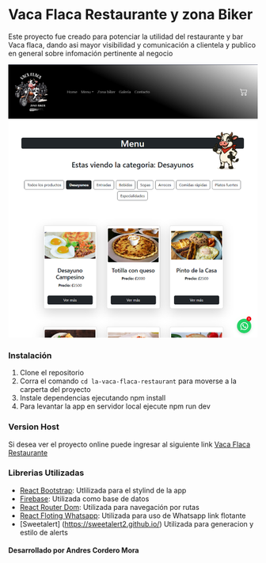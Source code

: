 # Vaca Flaca Restaurante y zona Biker

Este proyecto fue creado para potenciar la utilidad del restaurante y bar Vaca flaca, dando asi mayor visibilidad y comunicación a clientela y publico en general sobre infomación pertinente al negocio

![image](/public/redme_image.png)

### Instalación

1. Clone el repositorio
2. Corra el comando `cd la-vaca-flaca-restaurant` para moverse a la carperta del proyecto
3. Instale dependencias ejecutando npm install
4. Para levantar la app en servidor local ejecute npm run dev

### Version Host

Si desea ver el proyecto online puede ingresar al siguiente link [Vaca Flaca Restaurante](https://la-vaca-flaca-restaurant.vercel.app/)

### Librerias Utilizadas
- [React Bootstrap](https://react-bootstrap.netlify.app/): Utlilizada para el stylind de la app
- [Firebase](https://firebase.google.com/): Utilizada como base de datos
- [React Router Dom](https://reactrouter.com/): Utilizada para navegación por rutas
- [React Floting Whatsapp](https://www.npmjs.com/package/react-floating-whatsapp): Utilizada para uso de Whatsapp link flotante
- [Sweetalert] (https://sweetalert2.github.io/) Utilizada para generacion y estilo de alerts 



#### Desarrollado por Andres Cordero Mora